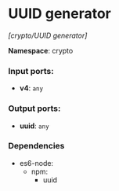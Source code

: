 # UUID generator

_[crypto/UUID generator]_

__Namespace__: crypto

### Input ports:

* __v4__: ` any `

### Output ports:

* __uuid__: ` any `

### Dependencies

* es6-node:
    * npm:
        * uuid

